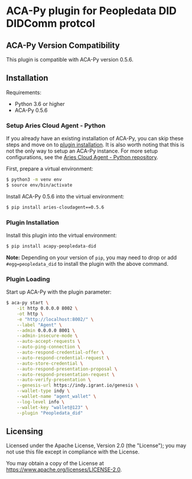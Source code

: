 # ACA-Py plugin for Peopledata DID DIDComm protcol

## ACA-Py Version Compatibility

This plugin is compatible with ACA-Py version 0.5.6.

## Installation

Requirements:
- Python 3.6 or higher
- ACA-Py 0.5.6

### Setup Aries Cloud Agent - Python

If you already have an existing installation of ACA-Py, you can skip these steps
and move on to [plugin installation](#plugin-installation). It is also worth
noting that this is not the only way to setup an ACA-Py instance. For more setup
configurations, see the [Aries Cloud Agent - Python
repository](https://github.com/hyperledger/aries-cloudagent-python).

First, prepare a virtual environment:
```sh
$ python3 -m venv env
$ source env/bin/activate
```

Install ACA-Py 0.5.6 into the virtual environment:
```sh
$ pip install aries-cloudagent==0.5.6
```

### Plugin Installation

Install this plugin into the virtual environment:

```sh
$ pip install acapy-peopledata-did
```

**Note:** Depending on your version of `pip`, you may need to drop or add 
`#egg=peopledata_did` to install the plugin with the above command.

### Plugin Loading
Start up ACA-Py with the plugin parameter:
```sh
$ aca-py start \
    -it http 0.0.0.0 8002 \
    -ot http \
    -e "http://localhost:8002/" \
    --label "Agent" \
    --admin 0.0.0.0 8001 \
    --admin-insecure-mode \
    --auto-accept-requests \
    --auto-ping-connection \
    --auto-respond-credential-offer \
    --auto-respond-credential-request \
    --auto-store-credential \
    --auto-respond-presentation-proposal \
    --auto-respond-presentation-request \
    --auto-verify-presentation \
    --genesis-url https://indy.igrant.io/genesis \
    --wallet-type indy \
    --wallet-name "agent_wallet" \
    --log-level info \
    --wallet-key "wallet@123" \
    --plugin "Peopledata_did"
```

## Licensing

Licensed under the Apache License, Version 2.0 (the "License"); you may not use this file except in compliance with the License.

You may obtain a copy of the License at https://www.apache.org/licenses/LICENSE-2.0.

